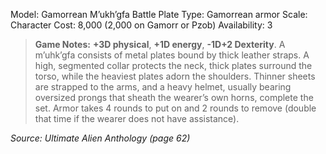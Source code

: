 Model: Gamorrean M’ukh’gfa Battle Plate
Type: Gamorrean armor
Scale: Character
Cost: 8,000 (2,000 on Gamorr or Pzob)
Availability: 3

> **Game Notes:** 
> **+3D physical**, **+1D energy**, **-1D+2 Dexterity**. A m’uhk’gfa consists of metal plates bound by thick leather straps. A high, segmented collar protects the neck, thick plates surround the torso, while the heaviest plates adorn the shoulders. Thinner sheets are strapped to the arms, and a heavy helmet, usually bearing oversized prongs that sheath the wearer’s own horns, complete the set. Armor takes 4 rounds to put on and 2 rounds to remove (double that time if the wearer does not have assistance).

*Source: Ultimate Alien Anthology (page 62)*